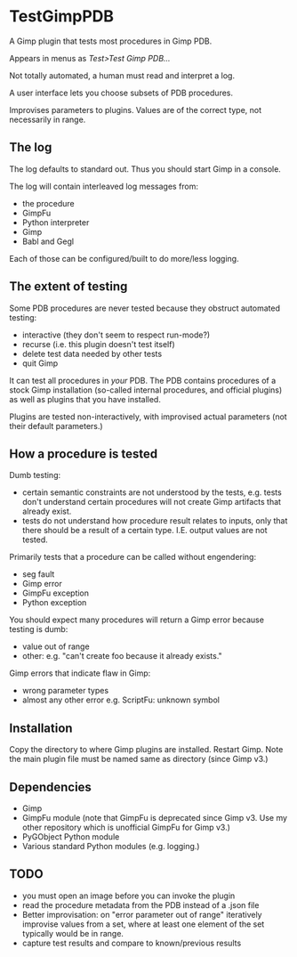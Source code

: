 # TestGimpPDB

A Gimp plugin that tests most procedures in Gimp PDB.

Appears in menus as *Test>Test Gimp PDB...*

Not totally automated, a human must read and interpret a log.

A user interface lets you choose subsets of PDB procedures.


Improvises parameters to plugins.
Values are of the correct type, not necessarily in range.

## The log

The log defaults to standard out.
Thus you should start Gimp in a console.

The log will contain interleaved log messages from:

  - the procedure
  - GimpFu
  - Python interpreter
  - Gimp
  - Babl and Gegl

Each of those can be configured/built to do more/less logging.

## The extent of testing

Some PDB procedures are never tested because they obstruct automated testing:
   - interactive (they don't seem to respect run-mode?)
   - recurse (i.e. this plugin doesn't test itself)
   - delete test data needed by other tests
   - quit Gimp

It can test all procedures in *your* PDB.
The PDB contains procedures of a stock Gimp installation (so-called internal procedures, and official plugins)
as well as plugins that you have installed.

Plugins are tested non-interactively, with improvised actual parameters
(not their default parameters.)

## How a procedure is tested

Dumb testing:

  - certain semantic constraints are not understood by the tests,
    e.g. tests don't understand certain procedures will not create Gimp artifacts that already exist.
  - tests do not understand how procedure result relates to inputs,
    only that there should be a result of a certain type.  I.E. output values are not tested.

Primarily tests that a procedure can be called without engendering:
  - seg fault
  - Gimp error
  - GimpFu exception
  - Python exception

You should expect many procedures will return a Gimp error because testing is dumb:
  - value out of range
  - other: e.g. "can't create foo because it already exists."

Gimp errors that indicate flaw in Gimp:
  - wrong parameter types
  - almost any other error e.g. ScriptFu: unknown symbol


## Installation

Copy the directory to where Gimp plugins are installed.
Restart Gimp.
Note the main plugin file must be named same as directory (since Gimp v3.)

## Dependencies

  - Gimp
  - GimpFu module (note that GimpFu is deprecated since Gimp v3.  Use my other repository
  which is unofficial GimpFu for Gimp v3.)
  - PyGObject Python module
  - Various standard Python modules (e.g. logging.)


## TODO

  - you must open an image before you can invoke the plugin
  - read the procedure metadata from the PDB instead of a .json file
  - Better improvisation: on "error parameter out of range" iteratively improvise values from a set,
    where at least one element of the set
    typically would be in range.
  - capture test results and compare to known/previous results
